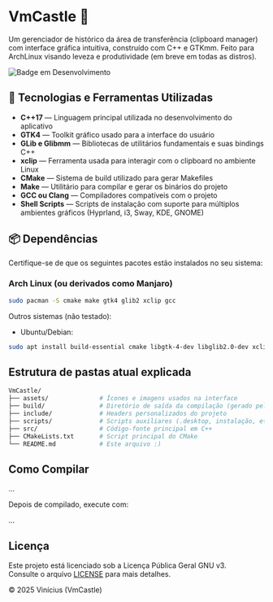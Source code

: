 # VmCastle 🐧
  
  Um gerenciador de histórico da área de transferência (clipboard manager) com interface gráfica intuitiva, construído com C++ e GTKmm. Feito para ArchLinux visando leveza e produtividade (em breve em todas as distros).
  
  ![Badge em Desenvolvimento](http://img.shields.io/static/v1?label=STATUS&message=EM%20DESENVOLVIMENTO&color=GREEN&style=for-the-badge)

 ## 🧰 Tecnologias e Ferramentas Utilizadas

- **C++17** — Linguagem principal utilizada no desenvolvimento do aplicativo  
- **GTK4** — Toolkit gráfico usado para a interface do usuário  
- **GLib e Glibmm** — Bibliotecas de utilitários fundamentais e suas bindings C++  
- **xclip** — Ferramenta usada para interagir com o clipboard no ambiente Linux  
- **CMake** — Sistema de build utilizado para gerar Makefiles  
- **Make** — Utilitário para compilar e gerar os binários do projeto  
- **GCC ou Clang** — Compiladores compatíveis com o projeto  
- **Shell Scripts** — Scripts de instalação com suporte para múltiplos ambientes gráficos (Hyprland, i3, Sway, KDE, GNOME)

## 📦 Dependências

Certifique-se de que os seguintes pacotes estão instalados no seu sistema:

### Arch Linux (ou derivados como Manjaro)
```bash
sudo pacman -S cmake make gtk4 glib2 xclip gcc
````
  
Outros sistemas (não testado):
  
  - Ubuntu/Debian:
    
```bash
sudo apt install build-essential cmake libgtk-4-dev libglib2.0-dev xclip
```
  
  ## Estrutura de pastas atual explicada 
  
```bash
VmCastle/
├── assets/              # Ícones e imagens usados na interface
├── build/               # Diretório de saída da compilação (gerado pelo CMake)
├── include/             # Headers personalizados do projeto
├── scripts/             # Scripts auxiliares (.desktop, instalação, etc)
├── src/                 # Código-fonte principal em C++
├── CMakeLists.txt       # Script principal do CMake
└── README.md            # Este arquivo :)
```
  
  ## Como Compilar

   ...
  
  Depois de compilado, execute com:

   ...
 
 ## Licença
 
 Este projeto está licenciado sob a Licença Pública Geral GNU v3.  
 Consulte o arquivo [LICENSE](./LICENSE) para mais detalhes.
 
 © 2025 Vinícius (VmCastle)
